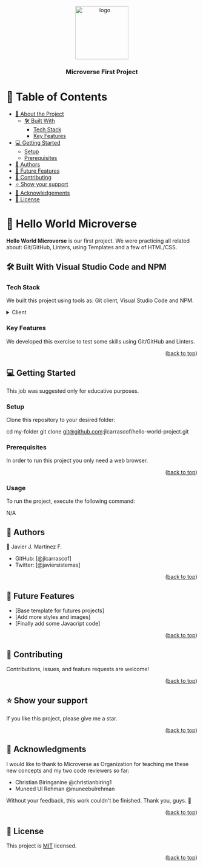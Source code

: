 <a name="readme-top"></a>


<div align="center">
  <img src="logo.png" alt="logo" width="140" height="auto" />
  <br/>
  <h3><b>Microverse First Project</b></h3>

</div>

# 📗 Table of Contents

- [📖 About the Project](#about-project)
  - [🛠 Built With](#built-with)
    - [Tech Stack](#tech-stack)
    - [Key Features](#key-features)
- [💻 Getting Started](#getting-started)
  - [Setup](#setup)
  - [Prerequisites](#prerequisites)
- [👥 Authors](#authors)
- [🔭 Future Features](#future-features)
- [🤝 Contributing](#contributing)
- [⭐️ Show your support](#support)
- [🙏 Acknowledgements](#acknowledgements)
- [📝 License](#license)

# 📖 Hello World Microverse <a name="about-project"></a>

**Hello World Microverse** is our first project. We were practicing all related about: Git/GitHub, Linters, using Templates and a few of HTML/CSS.

## 🛠 Built With Visual Studio Code and NPM<a name="built-with"></a>

### Tech Stack <a name="tech-stack"></a>

We built this project using tools as: Git client, Visual Studio Code and NPM.

<details>
  <summary>Client</summary>
  <ul>
    <li>HTML</li>
    <li>CSS</li>
  </ul>
</details>

### Key Features <a name="key-features"></a>

We developed this exercise to test some skills using Git/GitHub and Linters.

<p align="right">(<a href="#readme-top">back to top</a>)</p>

## 💻 Getting Started <a name="getting-started"></a>

This job was suggested only for educative purposes.

### Setup

Clone this repository to your desired folder:

  cd my-folder
  git clone git@github.com:jlcarrascof/hello-world-project.git

### Prerequisites

In order to run this project you only need a web browser. 

<p align="right">(<a href="#readme-top">back to top</a>)</p>

### Usage

To run the project, execute the following command:

N/A

## 👥 Authors <a name="authors"></a>

👤 Javier J. Martínez F.

- GitHub: [@jlcarrascof]
- Twitter: [@javiersistemas]

<p align="right">(<a href="#readme-top">back to top</a>)</p>

## 🔭 Future Features <a name="future-features"></a>

- [Base template for futures projects] 
- [Add more styles and images]
- [Finally add some Javacript code]

<p align="right">(<a href="#readme-top">back to top</a>)</p>

<!-- CONTRIBUTING -->

## 🤝 Contributing <a name="contributing"></a>

Contributions, issues, and feature requests are welcome!

<p align="right">(<a href="#readme-top">back to top</a>)</p>

<!-- SUPPORT -->

## ⭐️ Show your support <a name="support"></a>

If you like this project, please give me a star.

<p align="right">(<a href="#readme-top">back to top</a>)</p>

<!-- ACKNOWLEDGEMENTS -->

## 🙏 Acknowledgments <a name="acknowledgements"></a>

I would like to thank to Microverse as Organization for teaching me these new concepts and my two code reviewers so far:

- Christian Biringanine @christianbiring1
- Muneed Ul Rehman @muneebulrehman

Without your feedback, this work couldn't be finished. Thank you, guys. 🙏

<p align="right">(<a href="#readme-top">back to top</a>)</p>

## 📝 License <a name="license"></a>

This project is [MIT](./LICENSE.md) licensed.

<p align="right">(<a href="#readme-top">back to top</a>)</p>